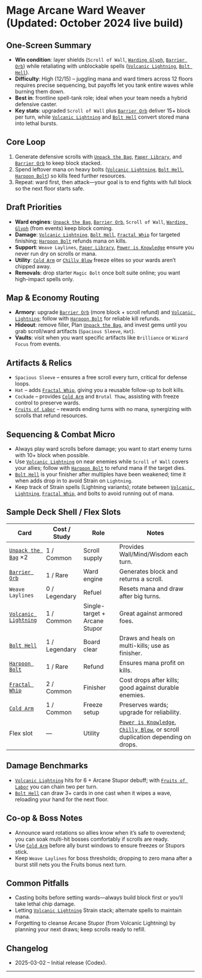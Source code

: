 # Mage Arcane Ward Weaver (Updated: October 2024 live build)

## One-Screen Summary
- **Win condition**: layer shields (`Scroll of Wall`, [`Warding Glyph`][card-warding-glyph], [`Barrier Orb`][card-barrier-orb]) while retaliating with unblockable spells ([`Volcanic Lightning`][card-volcanic-lightning], [`Bolt Hell`][card-bolt-hell]).
- **Difficulty**: High (12/15) – juggling mana and ward timers across 12 floors requires precise sequencing, but payoffs let you tank entire waves while burning them down.
- **Best in**: frontline spell-tank role; ideal when your team needs a hybrid defensive caster.
- **Key stats**: upgraded `Scroll of Wall` plus [`Barrier Orb`][card-barrier-orb] deliver 15+ block per turn, while [`Volcanic Lightning`][card-volcanic-lightning] and [`Bolt Hell`][card-bolt-hell] convert stored mana into lethal bursts.

## Core Loop
1. Generate defensive scrolls with [`Unpack the Bag`][card-unpack-the-bag], [`Paper Library`][card-paper-library], and [`Barrier Orb`][card-barrier-orb] to keep block stacked.
2. Spend leftover mana on heavy bolts ([`Volcanic Lightning`][card-volcanic-lightning], [`Bolt Hell`][card-bolt-hell], [`Harpoon Bolt`][card-harpoon-bolt]) so kills feed further resources.
3. Repeat: ward first, then attack—your goal is to end fights with full block so the next floor starts safe.

## Draft Priorities
- **Ward engines**: [`Unpack the Bag`][card-unpack-the-bag], [`Barrier Orb`][card-barrier-orb], `Scroll of Wall`, [`Warding Glyph`][card-warding-glyph] (from events) keep block coming.
- **Damage**: [`Volcanic Lightning`][card-volcanic-lightning], [`Bolt Hell`][card-bolt-hell], [`Fractal Whip`][card-fractal-whip] for targeted finishing; [`Harpoon Bolt`][card-harpoon-bolt] refunds mana on kills.
- **Support**: `Weave Laylines`, [`Paper Library`][card-paper-library], [`Power is Knowledge`][card-power-is-knowledge] ensure you never run dry on scrolls or mana.
- **Utility**: [`Cold Arm`][card-cold-arm] or [`Chilly Blow`][card-chilly-blow] freeze elites so your wards aren’t chipped away.
- **Removals**: drop starter `Magic Bolt` once bolt suite online; you want high-impact spells only.

## Map & Economy Routing
- **Armory**: upgrade [`Barrier Orb`][card-barrier-orb] (more block + scroll refund) and [`Volcanic Lightning`][card-volcanic-lightning]; follow with [`Harpoon Bolt`][card-harpoon-bolt] for reliable kill refunds.
- **Hideout**: remove filler, Plan [`Unpack the Bag`][card-unpack-the-bag], and invest gems until you grab scroll/ward artifacts (`Spacious Sleeve`, `Hat`).
- **Vaults**: visit when you want specific artifacts like `Brilliance` or `Wizard Focus` from events.

## Artifacts & Relics
- `Spacious Sleeve` – ensures a free scroll every turn, critical for defense loops.
- `Hat` – adds [`Fractal Whip`][card-fractal-whip], giving you a reusable follow-up to bolt kills.
- `Cockade` – provides [`Cold Arm`][card-cold-arm] and `Brutal Thaw`, assisting with freeze control to preserve wards.
- [`Fruits of Labor`][card-fruits-of-labor] – rewards ending turns with no mana, synergizing with scrolls that refund resources.

## Sequencing & Combat Micro
- Always play ward scrolls before damage; you want to start enemy turns with 10+ block when possible.
- Use [`Volcanic Lightning`][card-volcanic-lightning] on near enemies while `Scroll of Wall` covers your allies; follow with [`Harpoon Bolt`][card-harpoon-bolt] to refund mana if the target dies.
- [`Bolt Hell`][card-bolt-hell] is your finisher after multiples have been weakened; time it when adds drop in to avoid Strain on `Lightning`.
- Keep track of Strain spells (Lightning variants); rotate between [`Volcanic Lightning`][card-volcanic-lightning], [`Fractal Whip`][card-fractal-whip], and bolts to avoid running out of mana.

## Sample Deck Shell / Flex Slots
| Card | Cost / Study | Role | Notes |
| --- | --- | --- | --- |
| [`Unpack the Bag`][card-unpack-the-bag] ×2 | 1 / Common | Scroll supply | Provides Wall/Mind/Wisdom each turn.
| [`Barrier Orb`][card-barrier-orb] | 1 / Rare | Ward engine | Generates block and returns a scroll.
| `Weave Laylines` | 0 / Legendary | Refuel | Resets mana and draw after big turns.
| [`Volcanic Lightning`][card-volcanic-lightning] | 1 / Common | Single-target + Arcane Stupor | Great against armored foes.
| [`Bolt Hell`][card-bolt-hell] | 1 / Legendary | Board clear | Draws and heals on multi-kills; use as finisher.
| [`Harpoon Bolt`][card-harpoon-bolt] | 1 / Rare | Refund | Ensures mana profit on kills.
| [`Fractal Whip`][card-fractal-whip] | 2 / Common | Finisher | Cost drops after kills; good against durable enemies.
| [`Cold Arm`][card-cold-arm] | 1 / Common | Freeze setup | Preserves wards; upgrade for reliability.
| Flex slot | — | Utility | [`Power is Knowledge`][card-power-is-knowledge], [`Chilly Blow`][card-chilly-blow], or scroll duplication depending on drops.

## Damage Benchmarks
- [`Volcanic Lightning`][card-volcanic-lightning] hits for 6 + Arcane Stupor debuff; with [`Fruits of Labor`][card-fruits-of-labor] you can chain two per turn.
- [`Bolt Hell`][card-bolt-hell] can draw 3+ cards in one cast when it wipes a wave, reloading your hand for the next floor.

## Co-op & Boss Notes
- Announce ward rotations so allies know when it’s safe to overextend; you can soak multi-hit bosses comfortably if scrolls are ready.
- Use [`Cold Arm`][card-cold-arm] before ally burst windows to ensure freezes or Stupors stick.
- Keep `Weave Laylines` for boss thresholds; dropping to zero mana after a burst still nets you the Fruits bonus next turn.

## Common Pitfalls
- Casting bolts before setting wards—always build block first or you’ll take lethal chip damage.
- Letting [`Volcanic Lightning`][card-volcanic-lightning] Strain stack; alternate spells to maintain mana.
- Forgetting to cleanse Arcane Stupor (from Volcanic Lightning) by planning your next draws; keep scrolls ready to refill.

## Changelog
- 2025-03-02 – Initial release (Codex).

---

[card-unpack-the-bag]: https://hellcard.fandom.com/wiki/Unpack_the_Bag "Unpack the Bag | Hellcard Wiki"
[card-paper-library]: https://hellcard.fandom.com/wiki/Paper_Library "Paper Library | Hellcard Wiki"
[card-volcanic-lightning]: https://hellcard.fandom.com/wiki/Volcanic_Lightning "Volcanic Lightning | Hellcard Wiki"
[card-barrier-orb]: https://hellcard.fandom.com/wiki/Barrier_Orb "Barrier Orb | Hellcard Wiki"
[card-bolt-hell]: https://hellcard.fandom.com/wiki/Bolt_Hell "Bolt Hell | Hellcard Wiki"
[card-warding-glyph]: https://hellcard.fandom.com/wiki/Warding_Glyph "Warding Glyph | Hellcard Wiki"
[card-harpoon-bolt]: https://hellcard.fandom.com/wiki/Harpoon_Bolt "Harpoon Bolt | Hellcard Wiki"
[card-fractal-whip]: https://hellcard.fandom.com/wiki/Fractal_Whip "Fractal Whip | Hellcard Wiki"
[card-power-is-knowledge]: https://hellcard.fandom.com/wiki/Power_is_Knowledge "Power is Knowledge | Hellcard Wiki"
[card-cold-arm]: https://hellcard.fandom.com/wiki/Cold_Arm "Cold Arm | Hellcard Wiki"
[card-chilly-blow]: https://hellcard.fandom.com/wiki/Chilly_Blow "Chilly Blow | Hellcard Wiki"
[card-locations]: https://hellcard.fandom.com/wiki/Locations "Locations | Hellcard Wiki"
[card-fruits-of-labor]: https://hellcard.fandom.com/wiki/Fruits_of_Labor "Fruits of Labor | Hellcard Wiki"

